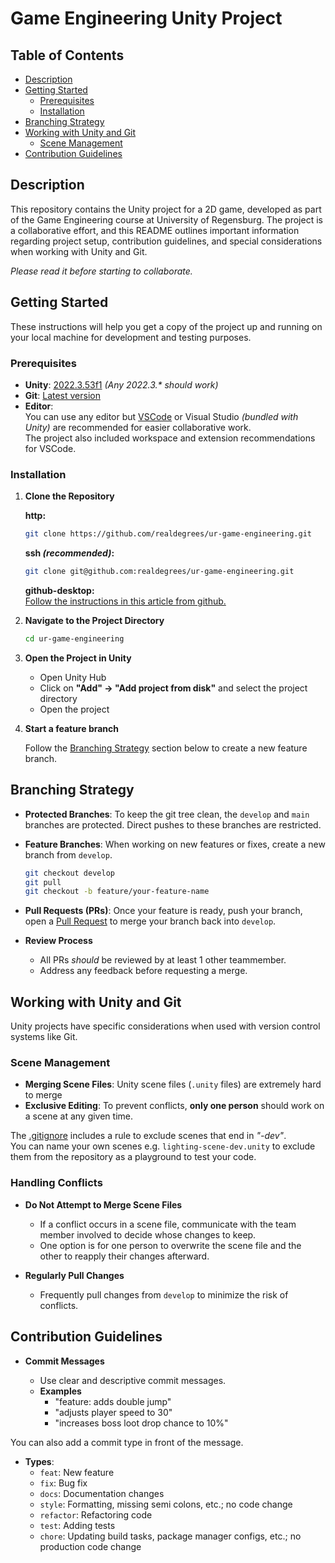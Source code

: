 # Game Engineering Unity Project

## Table of Contents

- [Description](#description)
- [Getting Started](#getting-started)
  - [Prerequisites](#prerequisites)
  - [Installation](#installation)
- [Branching Strategy](#branching-strategy)
- [Working with Unity and Git](#working-with-unity-and-git)
  - [Scene Management](#scene-management)
- [Contribution Guidelines](#contribution-guidelines)

## Description

This repository contains the Unity project for a 2D game, developed as part of the Game Engineering course at University of Regensburg. The project is a collaborative effort, and this README outlines important information regarding project setup, contribution guidelines, and special considerations when working with Unity and Git.

_Please read it before starting to collaborate._

## Getting Started

These instructions will help you get a copy of the project up and running on your local machine for development and testing purposes.

### Prerequisites

- **Unity**: [2022.3.53f1](https://unity3d.com/get-unity/download) _(Any 2022.3.\* should work)_
- **Git**: [Latest version](https://git-scm.com/downloads)
- **Editor**:  
  You can use any editor but [VSCode](https://code.visualstudio.com/) or Visual Studio _(bundled with Unity)_ are recommended for easier collaborative work.  
  The project also included workspace and extension recommendations for VSCode.

### Installation

1. **Clone the Repository**

   **http:**

   ```bash
   git clone https://github.com/realdegrees/ur-game-engineering.git
   ```

   **ssh _(recommended)_:**

   ```bash
   git clone git@github.com:realdegrees/ur-game-engineering.git
   ```

   **github-desktop:**  
   [Follow the instructions in this article from github.](https://docs.github.com/en/desktop/adding-and-cloning-repositories/cloning-a-repository-from-github-to-github-desktop)

2. **Navigate to the Project Directory**

   ```bash
   cd ur-game-engineering
   ```

3. **Open the Project in Unity**

   - Open Unity Hub
   - Click on **"Add" -> "Add project from disk"** and select the project directory
   - Open the project

4. **Start a feature branch**

   Follow the [Branching Strategy](#branching-strategy) section below to create a new feature branch.

## Branching Strategy

- **Protected Branches**: To keep the git tree clean, the `develop` and `main` branches are protected. Direct pushes to these branches are restricted.
- **Feature Branches**: When working on new features or fixes, create a new branch from `develop`.

  ```bash
  git checkout develop
  git pull
  git checkout -b feature/your-feature-name
  ```

- **Pull Requests (PRs)**: Once your feature is ready, push your branch, open a [Pull Request](https://github.com/realdegrees/ur-game-engineering/pulls) to merge your branch back into `develop`.

- **Review Process**

  - All PRs _should_ be reviewed by at least 1 other teammember.
  - Address any feedback before requesting a merge.

## Working with Unity and Git

Unity projects have specific considerations when used with version control systems like Git.

### Scene Management

- **Merging Scene Files**: Unity scene files (`.unity` files) are extremely hard to merge
- **Exclusive Editing**: To prevent conflicts, **only one person** should work on a scene at any given time.

The [.gitignore](.gitignore) includes a rule to exclude scenes that end in _"-dev"_.  
You can name your own scenes e.g. `lighting-scene-dev.unity` to exclude them from the repository as a playground to test your code.

### Handling Conflicts

- **Do Not Attempt to Merge Scene Files**

  - If a conflict occurs in a scene file, communicate with the team member involved to decide whose changes to keep.
  - One option is for one person to overwrite the scene file and the other to reapply their changes afterward.

- **Regularly Pull Changes**

  - Frequently pull changes from `develop` to minimize the risk of conflicts.

## Contribution Guidelines

- **Commit Messages**

  - Use clear and descriptive commit messages.
  - **Examples**
    - "feature: adds double jump"
    - "adjusts player speed to 30"
    - "increases boss loot drop chance to 10%"

You can also add a commit type in front of the message.

- **Types**:
  - `feat`: New feature
  - `fix`: Bug fix
  - `docs`: Documentation changes
  - `style`: Formatting, missing semi colons, etc.; no code change
  - `refactor`: Refactoring code
  - `test`: Adding tests
  - `chore`: Updating build tasks, package manager configs, etc.; no production code change
